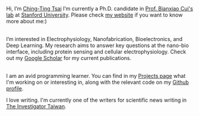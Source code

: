 <p>  Hi, I’m <a href="https://www.linkedin.com/in/ching-ting-tsai-6519b2187/">Ching-Ting Tsai</a> I’m currently a Ph.D. candidate in <a href="https://cuilab.stanford.edu/">Prof. Bianxiao Cui's lab</a> at  <a href="https://www.stanford.edu">Stanford University</a>. Please check <a href="https://tingtsai.github.io/">my website</a> if you want to know more about me:) <br>
<br>
 
 I’m interested in Electrophysiology, Nanofabrication, Bioelectronics, and Deep Learning. My research aims to answer key questions at the nano-bio interface, including protein sensing and cellular electrophysiology. 
Check out my <a href="https://scholar.google.com/citations?user=881HK_wAAAAJ&hl=en">Google Scholar</a> for my current publications. <br> 
 <br>
 
 I am an avid programming learner. You can find in my <a href="https://tingtsai.github.io/projects/">Projects page</a> what I'm working on or interesting in, along with the relevant code on my <a href="https://github.com/tingtsai">Github profile</a>. <br>
</p>
 
 I love writing. I'm currently one of the writers for scientific news writing in <a href="https://investigator.tw/author/id0055/">The Investigator Taiwan</a>.<br>
 <br>
